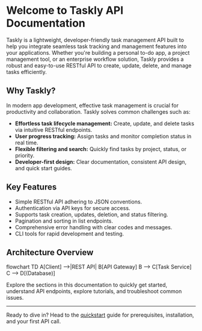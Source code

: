 # Welcome to Taskly API Documentation

Taskly is a lightweight, developer-friendly task management API built to help you integrate seamless task tracking and management features into your applications. Whether you're building a personal to-do app, a project management tool, or an enterprise workflow solution, Taskly provides a robust and easy-to-use RESTful API to create, update, delete, and manage tasks efficiently.

## Why Taskly?

In modern app development, effective task management is crucial for productivity and collaboration. Taskly solves common challenges such as:

- **Effortless task lifecycle management:** Create, update, and delete tasks via intuitive RESTful endpoints.
- **User progress tracking:** Assign tasks and monitor completion status in real time.
- **Flexible filtering and search:** Quickly find tasks by project, status, or priority.
- **Developer-first design:** Clear documentation, consistent API design, and quick start guides.

## Key Features

- Simple RESTful API adhering to JSON conventions.
- Authentication via API keys for secure access.
- Supports task creation, updates, deletion, and status filtering.
- Pagination and sorting in list endpoints.
- Comprehensive error handling with clear codes and messages.
- CLI tools for rapid development and testing.

## Architecture Overview

<div class="mermaid">
flowchart TD
    A[Client] -->|REST API| B[API Gateway]
    B --> C[Task Service]
    C --> D[(Database)]
</div>






Explore the sections in this documentation to quickly get started, understand API endpoints, explore tutorials, and troubleshoot common issues.

---

Ready to dive in? Head to the [quickstart](quickstart.md) guide for prerequisites, installation, and your first API call.


